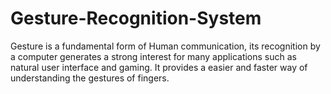 # Gesture-Recognition-System
Gesture is a fundamental form of Human communication, its recognition by a computer generates a strong interest for many applications such as natural user interface and gaming. It provides a easier and faster way of understanding the gestures of fingers.
